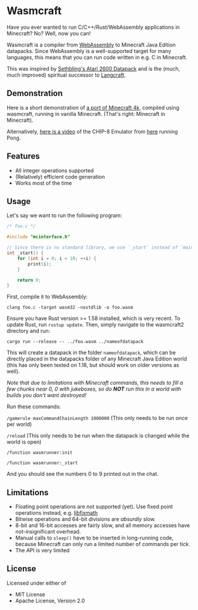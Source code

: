# Wasmcraft

Have you ever wanted to run C/C++/Rust/WebAssembly applications in Minecraft? No? Well, now you can!

Wasmcraft is a compiler from [WebAssembly](https://webassembly.org/) to Minecraft Java Edition datapacks.
Since WebAssembly is a well-supported target for many languages, this means that you can run code
written in e.g. C in Minecraft.

This was inspired by [Sethbling's Atari 2600 Datapack](https://youtu.be/mq7T5_xH24M) and is the (much, much improved) spiritual successor to [Langcraft](https://github.com/SuperTails/langcraft).

## Demonstration

Here is a short demonstration of [a port of Minecraft 4k](https://github.com/SuperTails/Minecraft4k-For-Wasmcraft),
compiled using wasmcraft, running in vanilla Minecraft. (That's right: Minecraft in Minecraft).

Alternatively, [here is a video](https://youtu.be/jrMrde9tQlg) of the CHIP-8 Emulator from [here](https://github.com/JamesGriffin/CHIP-8-Emulator) running Pong.

## Features

* All integer operations supported
* (Relatively) efficient code generation
* Works most of the time

## Usage

Let's say we want to run the following program:

```c
/* foo.c */

#include "mcinterface.h"

// Since there is no standard library, we use `_start` instead of `main`
int _start() {
	for (int i = 0; i < 10; ++i) {
		print(i);
	}

	return 0;
}
```

First, compile it to WebAssembly:

`clang foo.c -target wasm32 -nostdlib -o foo.wasm`

Ensure you have Rust version >= 1.58 installed, which is very recent. To update Rust, run `rustup update`.
Then, simply navigate to the wasmcraft2 directory and run:

`cargo run --release -- ../foo.wasm ../nameofdatapack`

This will create a datapack in the folder `nameofdatapack`, which can be directly placed in the datapacks folder
of any Minecraft Java Edition world (this has only been tested on 1.18, but should work on older versions as well).

*Note that due to limitations with Minecraft commands, this needs to fill a few chunks near 0, 0 with jukeboxes,
so do **NOT** run this in a world with builds you don't want destroyed!*

Run these commands:

`/gamerule maxCommandChainLength 1000000` (This only needs to be run once per world)

`/reload` (This only needs to be run when the datapack is changed while the world is open)

`/function wasmrunner:init`

`/function wasmrunner:_start`

And you should see the numbers 0 to 9 printed out in the chat.

## Limitations

* Floating point operations are not supported (yet).
Use fixed point operations instead, e.g. [libfixmath](https://github.com/PetteriAimonen/libfixmath)
* Bitwise operations and 64-bit divisions are *absurdly* slow.
* 8-bit and 16-bit accesses are fairly slow, and all memory accesses have not-insignificant overhead.
* Manual calls to `sleep()` have to be inserted in long-running code,
because Minecraft can only run a limited number of commands per tick.
* The API is very limited

## License

Licensed under either of
* MIT License
* Apache License, Version 2.0